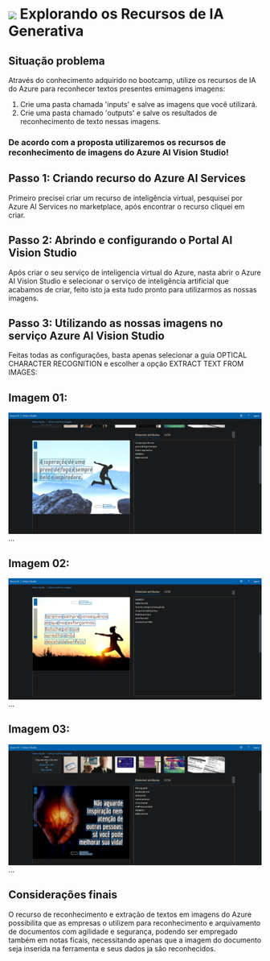 <h1>
    <a href="https://www.dio.me/">
     <img align="center" width="60px" src="https://hermes.dio.me/lab_projects/badges/c1203540-e5d4-40d1-a1e8-a7e0387d8abe.png"></a>
    <span> 
Explorando os Recursos de IA Generativa
</span>
</h1>

## Situação problema


Através do conhecimento adquirido no bootcamp, utilize os recursos de IA do Azure para reconhecer textos presentes emimagens imagens:

1. Crie uma pasta chamada 'inputs' e salve as imagens que você utilizará.
2. Crie uma pasta chamado 'outputs' e salve os resultados de reconhecimento de texto nessas imagens.

### De acordo com a proposta utilizaremos os recursos de reconhecimento de imagens do Azure AI Vision Studio!

## Passo 1: Criando recurso do Azure AI Services

Primeiro precisei criar um recurso de inteligência virtual, pesquisei por Azure AI Services no marketplace, após encontrar o recurso cliquei em criar.


## Passo 2: Abrindo e configurando o Portal AI Vision Studio

Após criar o seu serviço de inteligencia virtual do Azure, nasta abrir o Azure AI Vision Studio e selecionar o serviço de inteligência artificial que acabamos de criar, feito isto ja esta tudo pronto para utilizarmos as nossas imagens.


## Passo 3: Utilizando as nossas imagens no serviço Azure AI Vision Studio

Feitas todas as configurações, basta apenas selecionar a guia OPTICAL CHARACTER RECOGNITION e escolher a opção EXTRACT TEXT FROM IMAGES:

## Imagem 01:
<img align="right" src="output/saida-img-01.jpeg" width=""/> ... 

## Imagem 02:
<img align="right" src="output/saida-img-02.jpeg" width=""/> ... 

## Imagem 03:
<img align="right" src="output/saida-img-03.jpeg" width=""/> ... 


## Considerações finais

O recurso de reconhecimento e extração de textos em imagens do Azure possibilita que as empresas o utilizem para reconhecimento e arquivamento de documentos com agilidade e segurança, podendo ser empregado também em notas ficais, necessitando apenas que a imagem do documento seja inserida na ferramenta e seus dados ja são reconhecidos.
